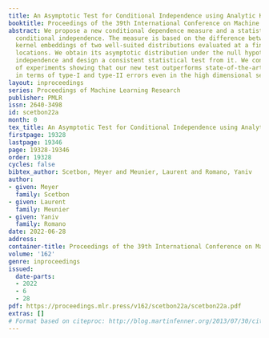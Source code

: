 ```yaml
---
title: An Asymptotic Test for Conditional Independence using Analytic Kernel Embeddings
booktitle: Proceedings of the 39th International Conference on Machine Learning
abstract: We propose a new conditional dependence measure and a statistical test for
  conditional independence. The measure is based on the difference between analytic
  kernel embeddings of two well-suited distributions evaluated at a finite set of
  locations. We obtain its asymptotic distribution under the null hypothesis of conditional
  independence and design a consistent statistical test from it. We conduct a series
  of experiments showing that our new test outperforms state-of-the-art methods both
  in terms of type-I and type-II errors even in the high dimensional setting.
layout: inproceedings
series: Proceedings of Machine Learning Research
publisher: PMLR
issn: 2640-3498
id: scetbon22a
month: 0
tex_title: An Asymptotic Test for Conditional Independence using Analytic Kernel Embeddings
firstpage: 19328
lastpage: 19346
page: 19328-19346
order: 19328
cycles: false
bibtex_author: Scetbon, Meyer and Meunier, Laurent and Romano, Yaniv
author:
- given: Meyer
  family: Scetbon
- given: Laurent
  family: Meunier
- given: Yaniv
  family: Romano
date: 2022-06-28
address:
container-title: Proceedings of the 39th International Conference on Machine Learning
volume: '162'
genre: inproceedings
issued:
  date-parts:
  - 2022
  - 6
  - 28
pdf: https://proceedings.mlr.press/v162/scetbon22a/scetbon22a.pdf
extras: []
# Format based on citeproc: http://blog.martinfenner.org/2013/07/30/citeproc-yaml-for-bibliographies/
---
```

